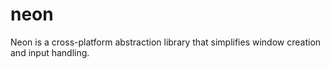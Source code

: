 # neon
 Neon is a cross-platform abstraction library that simplifies window creation and input handling.
